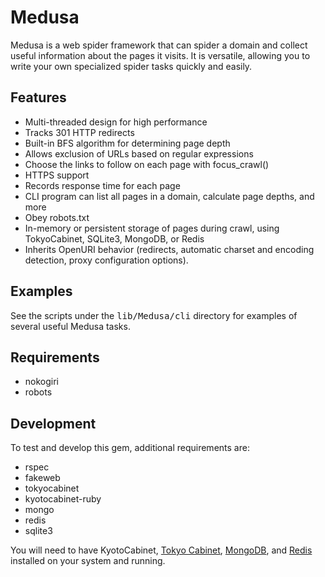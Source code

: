 # Medusa

Medusa is a web spider framework that can spider a domain and collect useful
information about the pages it visits. It is versatile, allowing you to
write your own specialized spider tasks quickly and easily.


## Features
 - Multi-threaded design for high performance
 - Tracks 301 HTTP redirects
 - Built-in BFS algorithm for determining page depth
 - Allows exclusion of URLs based on regular expressions
 - Choose the links to follow on each page with focus_crawl()
 - HTTPS support
 - Records response time for each page
 - CLI program can list all pages in a domain, calculate page depths, and more
 - Obey robots.txt
 - In-memory or persistent storage of pages during crawl, using TokyoCabinet, SQLite3, MongoDB, or Redis
 - Inherits OpenURI behavior (redirects, automatic charset and encoding detection, proxy configuration options).

## Examples

See the scripts under the <tt>lib/Medusa/cli</tt> directory for examples of several useful Medusa tasks.

## Requirements

 - nokogiri
 - robots

## Development

To test and develop this gem, additional requirements are:
 - rspec
 - fakeweb
 - tokyocabinet
 - kyotocabinet-ruby
 - mongo
 - redis
 - sqlite3

You will need to have KyotoCabinet, [Tokyo Cabinet](http://fallabs.com/tokyocabinet/), [MongoDB](http://www.mongodb.org/), and [Redis](http://redis.io/) installed on your system and running.
